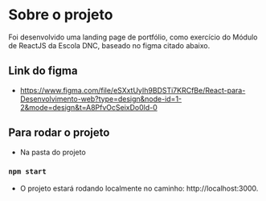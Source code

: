 # Sobre o projeto

Foi desenvolvido uma landing page de portfólio, como exercício do Módulo de ReactJS da Escola DNC, baseado no figma
citado abaixo.

## Link do figma

- https://www.figma.com/file/eSXxtUyIh9BDSTi7KRCfBe/React-para-Desenvolvimento-web?type=design&node-id=1-2&mode=design&t=A8PfvOcSeixDo0ld-0 


## Para rodar o projeto

- Na pasta do projeto
### `npm start`

- O projeto estará rodando localmente no caminho: http://localhost:3000.